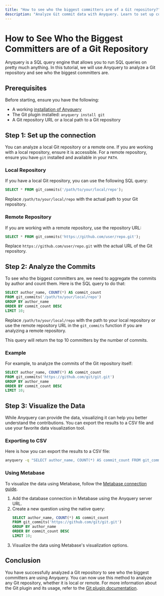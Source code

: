 ```yaml
---
title: "How to see who the biggest committers are of a Git repository?"
description: "Analyze Git commit data with Anyquery. Learn to set up connections, run SQL queries to identify top committers, and visualize data using tools like Metabase."
---
```


# How to See Who the Biggest Committers are of a Git Repository

Anyquery is a SQL query engine that allows you to run SQL queries on pretty much anything. In this tutorial, we will use Anyquery to analyze a Git repository and see who the biggest committers are.

## Prerequisites

Before starting, ensure you have the following:

- A working [installation of Anyquery](https://anyquery.dev/docs/#installation)
- The Git plugin installed: `anyquery install git`
- A Git repository URL or a local path to a Git repository

## Step 1: Set up the connection

You can analyze a local Git repository or a remote one. If you are working with a local repository, ensure it is accessible. For a remote repository, ensure you have `git` installed and available in your `PATH`.

### Local Repository

If you have a local Git repository, you can use the following SQL query:

```sql
SELECT * FROM git_commits('/path/to/your/local/repo');
```

Replace `/path/to/your/local/repo` with the actual path to your Git repository.

### Remote Repository

If you are working with a remote repository, use the repository URL:

```sql
SELECT * FROM git_commits('https://github.com/user/repo.git');
```

Replace `https://github.com/user/repo.git` with the actual URL of the Git repository.

## Step 2: Analyze the Commits

To see who the biggest committers are, we need to aggregate the commits by author and count them. Here is the SQL query to do that:

```sql
SELECT author_name, COUNT(*) AS commit_count
FROM git_commits('/path/to/your/local/repo')
GROUP BY author_name
ORDER BY commit_count DESC
LIMIT 10;
```

Replace `/path/to/your/local/repo` with the path to your local repository or use the remote repository URL in the `git_commits` function if you are analyzing a remote repository.

This query will return the top 10 committers by the number of commits.

### Example

For example, to analyze the commits of the Git repository itself:

```sql
SELECT author_name, COUNT(*) AS commit_count
FROM git_commits('https://github.com/git/git.git')
GROUP BY author_name
ORDER BY commit_count DESC
LIMIT 10;
```

## Step 3: Visualize the Data

While Anyquery can provide the data, visualizing it can help you better understand the contributions. You can export the results to a CSV file and use your favorite data visualization tool.

### Exporting to CSV

Here is how you can export the results to a CSV file:

```bash
anyquery -q "SELECT author_name, COUNT(*) AS commit_count FROM git_commits('https://github.com/git/git.git') GROUP BY author_name ORDER BY commit_count DESC LIMIT 10" --csv > committers.csv
```

### Using Metabase

To visualize the data using Metabase, follow the [Metabase connection guide](https://anyquery.dev/integrations/metabase).

1. Add the database connection in Metabase using the Anyquery server URL.
2. Create a new question using the native query:
   ```sql
   SELECT author_name, COUNT(*) AS commit_count
   FROM git_commits('https://github.com/git/git.git')
   GROUP BY author_name
   ORDER BY commit_count DESC
   LIMIT 10;
   ```
3. Visualize the data using Metabase's visualization options.

## Conclusion

You have successfully analyzed a Git repository to see who the biggest committers are using Anyquery. You can now use this method to analyze any Git repository, whether it is local or remote. For more information about the Git plugin and its usage, refer to the [Git plugin documentation](https://anyquery.dev/docs/usage/querying-log/).
